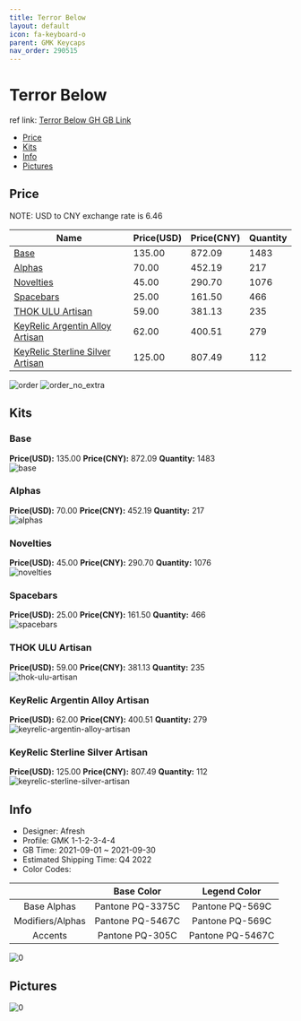```yaml
---
title: Terror Below 
layout: default
icon: fa-keyboard-o
parent: GMK Keycaps
nav_order: 290515
---
```


# Terror Below 

ref link: [Terror Below GH GB Link](https://geekhack.org/index.php?topic=114355.0)

* [Price](#price)
* [Kits](#kits)
* [Info](#info)
* [Pictures](#pictures)

## Price

NOTE: USD to CNY exchange rate is 6.46

| Name          | Price(USD)   |  Price(CNY) | Quantity |
| ------------- | ------------ |  ---------- | -------- |
|[Base](#base)|135.00|872.09|1483|
|[Alphas](#alphas)|70.00|452.19|217|
|[Novelties](#novelties)|45.00|290.70|1076|
|[Spacebars](#spacebars)|25.00|161.50|466|
|[THOK ULU Artisan](#thok-ulu-artisan)|59.00|381.13|235|
|[KeyRelic Argentin Alloy Artisan](#keyrelic-argentin-alloy-artisan)|62.00|400.51|279|
|[KeyRelic Sterline Silver Artisan](#keyrelic-sterline-silver-artisan)|125.00|807.49|112|

<img src="{{ 'assets/images/gmk-keycaps/Terror-Below/order.png' | relative_url }}" alt="order" class="image featured">
<img src="{{ 'assets/images/gmk-keycaps/Terror-Below/order_no_extra.png' | relative_url }}" alt="order_no_extra" class="image featured">

## Kits
### Base  
**Price(USD):** 135.00	**Price(CNY):** 872.09	**Quantity:** 1483  
<img src="{{ 'assets/images/gmk-keycaps/Terror-Below/kits_pics/base.jpg' | relative_url }}" alt="base" class="image featured">

### Alphas  
**Price(USD):** 70.00	**Price(CNY):** 452.19	**Quantity:** 217  
<img src="{{ 'assets/images/gmk-keycaps/Terror-Below/kits_pics/alphas.jpg' | relative_url }}" alt="alphas" class="image featured">

### Novelties  
**Price(USD):** 45.00	**Price(CNY):** 290.70	**Quantity:** 1076  
<img src="{{ 'assets/images/gmk-keycaps/Terror-Below/kits_pics/novelties.jpg' | relative_url }}" alt="novelties" class="image featured">

### Spacebars  
**Price(USD):** 25.00	**Price(CNY):** 161.50	**Quantity:** 466  
<img src="{{ 'assets/images/gmk-keycaps/Terror-Below/kits_pics/spacebars.jpg' | relative_url }}" alt="spacebars" class="image featured">

### THOK ULU Artisan  
**Price(USD):** 59.00	**Price(CNY):** 381.13	**Quantity:** 235  
<img src="{{ 'assets/images/gmk-keycaps/Terror-Below/kits_pics/thok-ulu-artisan.png' | relative_url }}" alt="thok-ulu-artisan" class="image featured">

### KeyRelic Argentin Alloy Artisan  
**Price(USD):** 62.00	**Price(CNY):** 400.51	**Quantity:** 279  
<img src="{{ 'assets/images/gmk-keycaps/Terror-Below/kits_pics/keyrelic-argentin-alloy-artisan.png' | relative_url }}" alt="keyrelic-argentin-alloy-artisan" class="image featured">

### KeyRelic Sterline Silver Artisan  
**Price(USD):** 125.00	**Price(CNY):** 807.49	**Quantity:** 112  
<img src="{{ 'assets/images/gmk-keycaps/Terror-Below/kits_pics/keyrelic-sterline-silver-artisan.png' | relative_url }}" alt="keyrelic-sterline-silver-artisan" class="image featured">

## Info
* Designer: Afresh  
* Profile: GMK 1-1-2-3-4-4  
* GB Time: 2021-09-01 ~ 2021-09-30  
* Estimated Shipping Time: Q4 2022  
* Color Codes:  

| |Base Color     | Legend Color
| :-------------: | :-------------: | :------------:
|Base Alphas|Pantone PQ-3375C|Pantone PQ-569C|
|Modifiers/Alphas|Pantone PQ-5467C|Pantone PQ-569C|
|Accents|Pantone PQ-305C|Pantone PQ-5467C|

<img src="{{ 'assets/images/gmk-keycaps/Terror-Below/0.png' | relative_url }}" alt="0" class="image featured">

## Pictures  
<img src="{{ 'assets/images/gmk-keycaps/Terror-Below/rendering_pics/0.jpg' | relative_url }}" alt="0" class="image featured">
